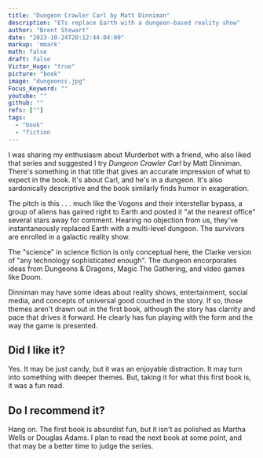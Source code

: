 ```yaml
---
title: "Dungeon Crawler Carl by Matt Dinniman"
description: "ETs replace Earth with a dungeon-based reality show"
author: "Brent Stewart"
date: "2023-10-24T20:12:44-04:00"
markup: 'mmark'
math: false
draft: false
Victor_Hugo: "true"
picture: "book"
image: "dungeoncc.jpg"
Focus_Keyword: ""
youtube: ""
github: ""
refs: [""]
tags:
  - "book"
  - "fiction
---
```


I was sharing my enthusiasm about Murderbot with a friend, who also liked that series and suggested I try _Dungeon Crawler Carl_ by Matt Dinniman.  There's something in that title that gives an accurate impression of what to expect in the book.  It's about Carl, and he's in a dungeon.  It's also sardonically descriptive and the book similarly finds humor in exageration.

The pitch is this . . . much like the Vogons and their interstellar bypass, a group of aliens has gained right to Earth and posted it "at the nearest office" several stars away for comment.  Hearing no objection from us, they've instantaneously replaced Earth with a multi-level dungeon.  The survivors are enrolled in a galactic reality show.

The "science" in science fiction is only conceptual here, the Clarke version of "any technology sophisticated enough".  The dungeon encorporates ideas from Dungeons & Dragons, Magic The Gathering, and video games like Doom.

Dinniman may have some ideas about reality shows, entertainment, social media, and concepts of universal good couched in the story.  If so, those themes aren't drawn out in the first book, although the story has clarrity and pace that drives it forward.  He clearly has fun playing with the form and the way the game is presented.

## Did I like it?
Yes.  It may be just candy, but it was an enjoyable distraction.  It may turn into something with deeper themes.  But, taking it for what this first book is, it was a fun read.

## Do I recommend it?
Hang on.  The first book is absurdist fun, but it isn't as polished as Martha Wells or Douglas Adams.  I plan to read the next book at some point, and that may be a better time to judge the series.